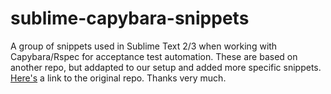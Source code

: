 sublime-capybara-snippets
=========================

A group of snippets used in Sublime Text 2/3 when working with Capybara/Rspec for acceptance test automation. These are based on another repo, but addapted to our setup and added more specific snippets. [Here's](https://github.com/asux/sublime-capybara-snippets) a link to the original repo. Thanks very much.
